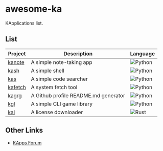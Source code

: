# awesome-ka
KApplications list.
## List
| Project | Description | Language |
| ------- | ----------- | -------- |
| [kanote](https://github.com/Camroku/kanote) | A simple note-taking app | ![Python](https://img.shields.io/badge/python-3670A0?style=for-the-badge&logo=python&logoColor=ffdd54) |
| [kash](https://github.com/Camroku/kash) | A simple shell | ![Python](https://img.shields.io/badge/python-3670A0?style=for-the-badge&logo=python&logoColor=ffdd54) |
| [kas](https://github.com/Camroku/kas) | A simple code searcher | ![Python](https://img.shields.io/badge/python-3670A0?style=for-the-badge&logo=python&logoColor=ffdd54) |
| [kafetch](https://github.com/Camroku/kafetch) | A system fetch tool | ![Python](https://img.shields.io/badge/python-3670A0?style=for-the-badge&logo=python&logoColor=ffdd54) |
| [kagrg](https://github.com/Camroku/kagrg) | A Github profile README.md generator | ![Python](https://img.shields.io/badge/python-3670A0?style=for-the-badge&logo=python&logoColor=ffdd54) |
| [kgl](https://github.com/Camroku/kgl) | A simple CLI game library | ![Python](https://img.shields.io/badge/python-3670A0?style=for-the-badge&logo=python&logoColor=ffdd54) |
| [kal](https://github.com/Camroku/kal) | A license downloader | ![Rust](https://img.shields.io/badge/rust-%23000000.svg?style=for-the-badge&logo=rust&logoColor=white) |


## Other Links
* [KApps Forum](https://kapps.camroku.xyz/)
